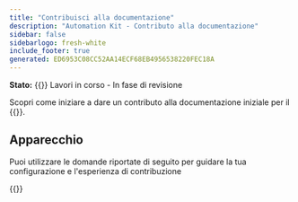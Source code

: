```yaml
---
title: "Contribuisci alla documentazione"
description: "Automation Kit - Contributo alla documentazione"
sidebar: false
sidebarlogo: fresh-white
include_footer: true
generated: ED6953C08CC52AA14ECF68EB4956538220FEC18A
---
```


**Stato:** {{<externalImage src="https://github.githubassets.com/images/icons/emoji/unicode/1f6a7.png" size="16x16" text="Construction Icon">}} Lavori in corso - In fase di revisione

Scopri come iniziare a dare un contributo alla documentazione iniziale per il {{<product-name>}}.

## Apparecchio

Puoi utilizzare le domande riportate di seguito per guidare la tua configurazione e l'esperienza di contribuzione

{{<questions name="/content/it/contribution/documentation.json" completed="Grazie per aver completato le domande di configurazione" showNavigationButtons="false" locale="it">}}
